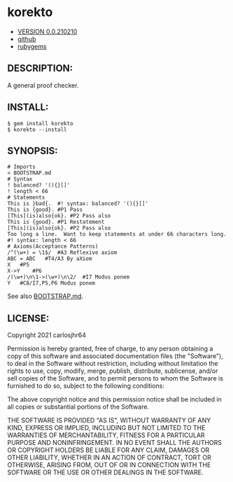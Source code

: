 # korekto

* [VERSION 0.0.210210](https://github.com/carlosjhr64/korekto/releases)
* [github](https://www.github.com/carlosjhr64/korekto)
* [rubygems](https://rubygems.org/gems/korekto)

## DESCRIPTION:

A general proof checker.

## INSTALL:
```shell
$ gem install korekto
$ korekto --install
```
## SYNOPSIS:
```korekto
# Imports
< BOOTSTRAP.md
# Syntax
! balanced? '(){}[]'
! length < 66
# Statements
This is }bad{.	#! syntax: balanced? '(){}[]'
This is {good}.	#P1 Pass
[This](is)also{ok}.	#P2 Pass also
This is {good}.	#P1 Restatement
[This](is)also{ok}.	#P2 Pass also
Too long a line.  Want to keep statements at under 66 characters long.	#! syntax: length < 66
# Axioms(Acceptance Patterns)
/^(\w+) = \1$/	#A3 Reflexive axiom
ABC = ABC	#T4/A3 By aXiom
X	#P5
X->Y	#P6
/(\w+)\n\1->(\w+)\n\2/	#I7 Modus ponem
Y	#C8/I7,P5,P6 Modus ponem
```
See also [BOOTSTRAP.md](BOOTSTRAP.md).

## LICENSE:

Copyright 2021 carlosjhr64

Permission is hereby granted, free of charge,
to any person obtaining a copy of this software and
associated documentation files (the "Software"),
to deal in the Software without restriction,
including without limitation the rights
to use, copy, modify, merge, publish, distribute, sublicense, and/or sell
copies of the Software, and
to permit persons to whom the Software is furnished to do so,
subject to the following conditions:

The above copyright notice and this permission notice
shall be included in all copies or substantial portions of the Software.

THE SOFTWARE IS PROVIDED "AS IS",
WITHOUT WARRANTY OF ANY KIND, EXPRESS OR IMPLIED,
INCLUDING BUT NOT LIMITED TO THE WARRANTIES OF MERCHANTABILITY,
FITNESS FOR A PARTICULAR PURPOSE AND NONINFRINGEMENT.
IN NO EVENT SHALL THE AUTHORS OR COPYRIGHT HOLDERS BE LIABLE FOR ANY CLAIM,
DAMAGES OR OTHER LIABILITY, WHETHER IN AN ACTION OF CONTRACT,
TORT OR OTHERWISE, ARISING FROM, OUT OF OR IN CONNECTION WITH
THE SOFTWARE OR THE USE OR OTHER DEALINGS IN THE SOFTWARE.
